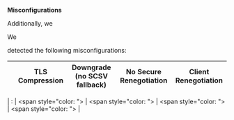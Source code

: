 <!--{% if has_misconfigurations %}-->
**Misconfigurations**

<!--{% load md %}--><!--{% oneliner %}-->
<!--{% if has_vulnerabilities or has_insecure_ciphers or has_insecure_protocols %}-->
Additionally, we
<!--{% else %}-->
We
<!--{% endif %}-->
detected the following misconfigurations:
<!--{% endoneliner %}-->

<!--{% noemptylines %}-->
|  | TLS Compression | Downgrade (no SCSV fallback) | No Secure Renegotiation | Client Renegotiation |
| ------- | ------- | ------- | ------- | ------- |
<!--{% for t in data %}-->
<!--{% oneliner %}-->
| <!--{{ t.hostname }}-->:<!--{{ t.port }}--> | 
<span style="color: <!--{{ t.misconfigurations.compression|yesno:"red,green" }}-->"><!--{{ t.misconfigurations.compression|yesno:"Yes,No" }}--></span> |
<span style="color: <!--{{ t.misconfigurations.downgrade|yesno:"red,green" }}-->"><!--{{ t.misconfigurations.downgrade|yesno:"Yes,No" }}--></span> |
<span style="color: <!--{{ t.misconfigurations.no_secure_renegotiation|yesno:"red,green" }}-->"><!--{{ t.misconfigurations.no_secure_renegotiation|yesno:"Yes,No" }}--></span> |
<span style="color: <!--{{ t.misconfigurations.accepts_client_renegotiation|yesno:"red,green" }}-->"><!--{{ t.misconfigurations.accepts_client_renegotiation|yesno:"Yes,No" }}--></span> |
<!--{% endoneliner %}-->
<!--{% endfor %}-->
<!--{% endnoemptylines %}--><!--{% endif %}-->